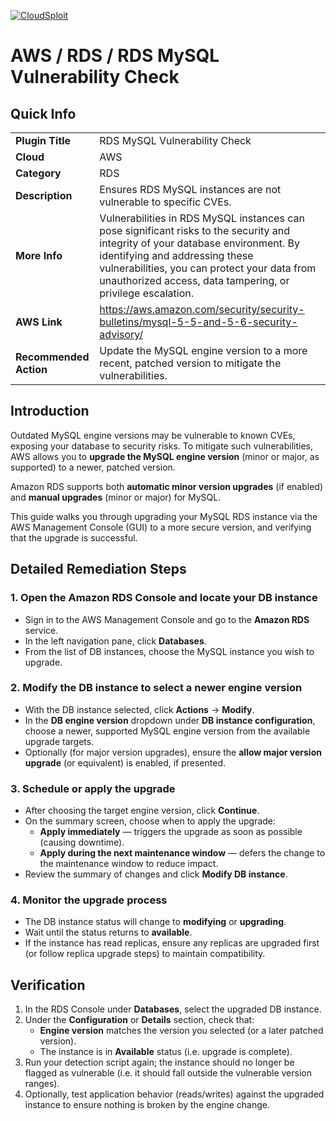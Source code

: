 [![CloudSploit](https://cloudsploit.com/img/logo-new-big-text-100.png "CloudSploit")](https://cloudsploit.com)

# AWS / RDS / RDS MySQL Vulnerability Check

## Quick Info

| | |
|-|-|
| **Plugin Title** | RDS MySQL Vulnerability Check |
| **Cloud** | AWS |
| **Category** | RDS |
| **Description** | Ensures RDS MySQL instances are not vulnerable to specific CVEs. |
| **More Info** | Vulnerabilities in RDS MySQL instances can pose significant risks to the security and integrity of your database environment. By identifying and addressing these vulnerabilities, you can protect your data from unauthorized access, data tampering, or privilege escalation. |
| **AWS Link** | https://aws.amazon.com/security/security-bulletins/mysql-5-5-and-5-6-security-advisory/ |
| **Recommended Action** | Update the MySQL engine version to a more recent, patched version to mitigate the vulnerabilities. |


## Introduction

Outdated MySQL engine versions may be vulnerable to known CVEs, exposing your database to security risks. To mitigate such vulnerabilities, AWS allows you to **upgrade the MySQL engine version** (minor or major, as supported) to a newer, patched version.

Amazon RDS supports both **automatic minor version upgrades** (if enabled) and **manual upgrades** (minor or major) for MySQL.

This guide walks you through upgrading your MySQL RDS instance via the AWS Management Console (GUI) to a more secure version, and verifying that the upgrade is successful.


## Detailed Remediation Steps

### 1. Open the Amazon RDS Console and locate your DB instance  
- Sign in to the AWS Management Console and go to the **Amazon RDS** service.  
- In the left navigation pane, click **Databases**.  
- From the list of DB instances, choose the MySQL instance you wish to upgrade.

### 2. Modify the DB instance to select a newer engine version  
- With the DB instance selected, click **Actions** → **Modify**.  
- In the **DB engine version** dropdown under **DB instance configuration**, choose a newer, supported MySQL engine version from the available upgrade targets.
- Optionally (for major version upgrades), ensure the **allow major version upgrade** (or equivalent) is enabled, if presented.

### 3. Schedule or apply the upgrade  
- After choosing the target engine version, click **Continue**.  
- On the summary screen, choose when to apply the upgrade:
  - **Apply immediately** — triggers the upgrade as soon as possible (causing downtime).  
  - **Apply during the next maintenance window** — defers the change to the maintenance window to reduce impact.
- Review the summary of changes and click **Modify DB instance**.

### 4. Monitor the upgrade process  
- The DB instance status will change to **modifying** or **upgrading**.  
- Wait until the status returns to **available**.  
- If the instance has read replicas, ensure any replicas are upgraded first (or follow replica upgrade steps) to maintain compatibility.


## Verification

1. In the RDS Console under **Databases**, select the upgraded DB instance.  
2. Under the **Configuration** or **Details** section, check that:
   - **Engine version** matches the version you selected (or a later patched version).  
   - The instance is in **Available** status (i.e. upgrade is complete).  
3. Run your detection script again; the instance should no longer be flagged as vulnerable (i.e. it should fall outside the vulnerable version ranges).  
4. Optionally, test application behavior (reads/writes) against the upgraded instance to ensure nothing is broken by the engine change.
